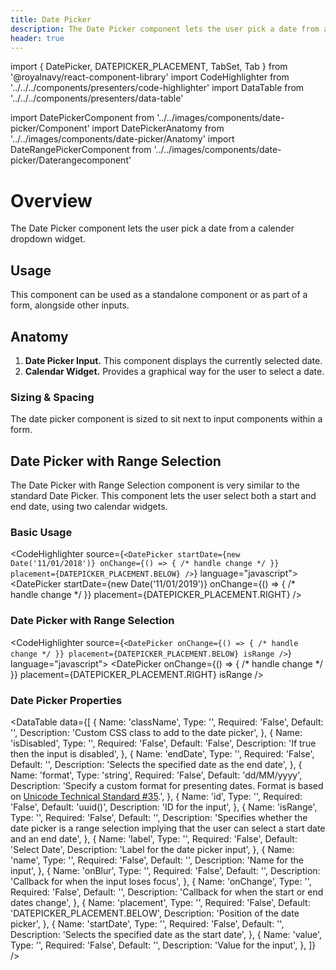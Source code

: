 ```yaml
---
title: Date Picker
description: The Date Picker component lets the user pick a date from a calender dropdown widget.
header: true
---
```


import { DatePicker, DATEPICKER_PLACEMENT, TabSet, Tab } from '@royalnavy/react-component-library'
import CodeHighlighter from '../../../components/presenters/code-highlighter'
import DataTable from '../../../components/presenters/data-table'

import DatePickerComponent from '../../images/components/date-picker/Component'
import DatePickerAnatomy from '../../images/components/date-picker/Anatomy'
import DateRangePickerComponent from '../../images/components/date-picker/Daterangecomponent'

# Overview
The Date Picker component lets the user pick a date from a calender dropdown widget.

<DatePickerComponent />

## Usage
This component can be used as a standalone component or as part of a form, alongside other inputs.

<TabSet>
<Tab title="Design">

## Anatomy

<DatePickerAnatomy />

1. **Date Picker Input.** This component displays the currently selected date.
2. **Calendar Widget.** Provides a graphical way for the user to select a date.

### Sizing & Spacing
The date picker component is sized to sit next to input components within a form.


## Date Picker with Range Selection


The Date Picker with Range Selection component is very similar to the standard Date Picker. This component lets the user select both a start and end date, using two calendar widgets.

<DateRangePickerComponent />

</Tab>

<Tab title="Develop">

### Basic Usage
<CodeHighlighter source={`<DatePicker
  startDate={new Date('11/01/2018')}
  onChange={() => { /* handle change */ }}
  placement={DATEPICKER_PLACEMENT.BELOW}
/>`} language="javascript">
<DatePicker
  startDate={new Date('11/01/2019')}
  onChange={() => { /* handle change */ }}
  placement={DATEPICKER_PLACEMENT.RIGHT}
/>
</CodeHighlighter>

### Date Picker with Range Selection
<CodeHighlighter source={`<DatePicker
  onChange={() => { /* handle change */ }}
  placement={DATEPICKER_PLACEMENT.BELOW}
  isRange
/>`} language="javascript">
<DatePicker
  onChange={() => { /* handle change */ }}
  placement={DATEPICKER_PLACEMENT.RIGHT}
  isRange
/>
</CodeHighlighter>

### Date Picker Properties
<DataTable data={[
  {
    Name: 'className',
    Type: '',
    Required: 'False',
    Default: '',
    Description: 'Custom CSS class to add to the date picker',
  },
  {
    Name: 'isDisabled',
    Type: '',
    Required: 'False',
    Default: 'False',
    Description: 'If true then the input is disabled',
  },
  {
    Name: 'endDate',
    Type: '',
    Required: 'False',
    Default: '',
    Description: 'Selects the specified date as the end date',
  },
  {
    Name: 'format',
    Type: 'string',
    Required: 'False',
    Default: 'dd/MM/yyyy',
    Description: 'Specify a custom format for presenting dates. Format is based on <a href="https://www.unicode.org/reports/tr35/tr35-dates.html#Date_Field_Symbol_Table" target="_blank">Unicode Technical Standard #35</a>.',
  },
  {
    Name: 'id',
    Type: '',
    Required: 'False',
    Default: 'uuid()',
    Description: 'ID for the input',
  },
  {
    Name: 'isRange',
    Type: '',
    Required: 'False',
    Default: '',
    Description: 'Specifies whether the date picker is a range selection implying that the user can select a start date and an end date',
  },
  {
    Name: 'label',
    Type: '',
    Required: 'False',
    Default: 'Select Date',
    Description: 'Label for the date picker input',
  },
  {
    Name: 'name',
    Type: '',
    Required: 'False',
    Default: '',
    Description: 'Name for the input',
  },
  {
    Name: 'onBlur',
    Type: '',
    Required: 'False',
    Default: '',
    Description: 'Callback for when the input loses focus',
  },
  {
    Name: 'onChange',
    Type: '',
    Required: 'False',
    Default: '',
    Description: 'Callback for when the start or end dates change',
  },
  {
    Name: 'placement',
    Type: '',
    Required: 'False',
    Default: 'DATEPICKER_PLACEMENT.BELOW',
    Description: 'Position of the date picker',
  },
  {
    Name: 'startDate',
    Type: '',
    Required: 'False',
    Default: '',
    Description: 'Selects the specified date as the start date',
  },
  {
    Name: 'value',
    Type: '',
    Required: 'False',
    Default: '',
    Description: 'Value for the input',
  },
]} />

</Tab>
</TabSet>
